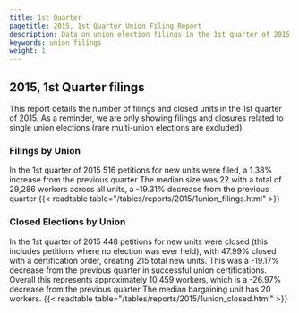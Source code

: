 ```yaml
---
title: 1st Quarter
pagetitle: 2015, 1st Quarter Union Filing Report
description: Data on union election filings in the 1st quarter of 2015
keywords: union filings
weight: 1
---
```


## 2015, 1st Quarter filings

This report details the number of filings and closed units in the 1st quarter of 2015. As a reminder, we are only showing filings and closures related to single union elections (rare multi-union elections are excluded).

### Filings by Union
In the 1st quarter of 2015 516 petitions for new units were filed, a 1.38% increase from the previous quarter The median size was 22 with a total of 29,286 workers across all units, a -19.31% decrease from the previous quarter
{{< readtable table="/tables/reports/2015/1union_filings.html" >}}

### Closed Elections by Union
In the 1st quarter of 2015 448 petitions for new units were closed (this includes petitions where no election was ever held), with 47.99% closed with a certification order, creating 215 total new units. This was a -19.17% decrease from the previous quarter in successful union certifications. Overall this represents approximately 10,459 workers, which is a -26.97% decrease from the previous quarter The median bargaining unit has 20 workers.
{{< readtable table="/tables/reports/2015/1union_closed.html" >}}
